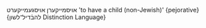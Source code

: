 אויסמייקערן
אויסגעמייקערט
'to have a child (non-Jewish)'
{pejorative}
{להבֿדיל־לשון Distinction Language}
